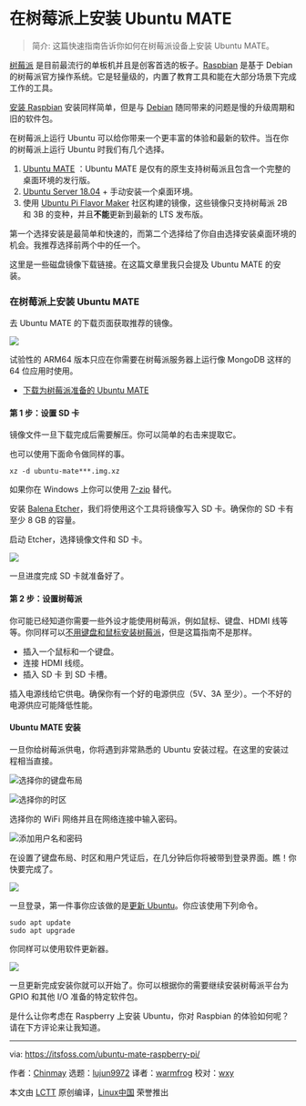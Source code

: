 [#]: collector: (lujun9972)
[#]: translator: (warmfrog)
[#]: reviewer: (wxy)
[#]: publisher: (wxy)
[#]: url: (https://linux.cn/article-10817-1.html)
[#]: subject: (Installing Ubuntu MATE on a Raspberry Pi)
[#]: via: (https://itsfoss.com/ubuntu-mate-raspberry-pi/)
[#]: author: (Chinmay https://itsfoss.com/author/chinmay/)

在树莓派上安装 Ubuntu MATE
=================================

> 简介: 这篇快速指南告诉你如何在树莓派设备上安装 Ubuntu MATE。

[树莓派][1] 是目前最流行的单板机并且是创客首选的板子。[Raspbian][2] 是基于 Debian 的树莓派官方操作系统。它是轻量级的，内置了教育工具和能在大部分场景下完成工作的工具。

[安装 Raspbian][3] 安装同样简单，但是与 [Debian][4] 随同带来的问题是慢的升级周期和旧的软件包。

在树莓派上运行 Ubuntu 可以给你带来一个更丰富的体验和最新的软件。当在你的树莓派上运行 Ubuntu 时我们有几个选择。

  1. [Ubuntu MATE][5] ：Ubuntu MATE 是仅有的原生支持树莓派且包含一个完整的桌面环境的发行版。
  2. [Ubuntu Server 18.04][6] + 手动安装一个桌面环境。
  3. 使用 [Ubuntu Pi Flavor Maker][7] 社区构建的镜像，这些镜像只支持树莓派 2B 和 3B 的变种，并且**不能**更新到最新的 LTS 发布版。

第一个选择安装是最简单和快速的，而第二个选择给了你自由选择安装桌面环境的机会。我推荐选择前两个中的任一个。

这里是一些磁盘镜像下载链接。在这篇文章里我只会提及 Ubuntu MATE 的安装。

### 在树莓派上安装 Ubuntu MATE

去 Ubuntu MATE 的下载页面获取推荐的镜像。

![][8]

试验性的 ARM64 版本只应在你需要在树莓派服务器上运行像 MongoDB 这样的 64 位应用时使用。

- [下载为树莓派准备的 Ubuntu MATE][9]

#### 第 1 步：设置 SD 卡

镜像文件一旦下载完成后需要解压。你可以简单的右击来提取它。

也可以使用下面命令做同样的事。

```
xz -d ubuntu-mate***.img.xz
```

如果你在 Windows 上你可以使用 [7-zip][10] 替代。

安装 [Balena Etcher][11]，我们将使用这个工具将镜像写入 SD 卡。确保你的 SD 卡有至少 8 GB 的容量。

启动 Etcher，选择镜像文件和 SD 卡。

![][12]

一旦进度完成 SD 卡就准备好了。

#### 第 2 步：设置树莓派

你可能已经知道你需要一些外设才能使用树莓派，例如鼠标、键盘、HDMI 线等等。你同样可以[不用键盘和鼠标安装树莓派][13]，但是这篇指南不是那样。

  * 插入一个鼠标和一个键盘。
  * 连接 HDMI 线缆。
  * 插入 SD 卡 到 SD 卡槽。

插入电源线给它供电。确保你有一个好的电源供应（5V、3A 至少）。一个不好的电源供应可能降低性能。

#### Ubuntu MATE 安装

一旦你给树莓派供电，你将遇到非常熟悉的 Ubuntu 安装过程。在这里的安装过程相当直接。

![选择你的键盘布局][14]

![选择你的时区][15]

选择你的 WiFi 网络并且在网络连接中输入密码。

![添加用户名和密码][16]

在设置了键盘布局、时区和用户凭证后，在几分钟后你将被带到登录界面。瞧！你快要完成了。

![][17]

一旦登录，第一件事你应该做的是[更新 Ubuntu][18]。你应该使用下列命令。

```
sudo apt update
sudo apt upgrade
```

你同样可以使用软件更新器。

![][19]

一旦更新完成安装你就可以开始了。你可以根据你的需要继续安装树莓派平台为 GPIO 和其他 I/O 准备的特定软件包。

是什么让你考虑在 Raspberry 上安装 Ubuntu，你对 Raspbian 的体验如何呢？请在下方评论来让我知道。

--------------------------------------------------------------------------------

via: https://itsfoss.com/ubuntu-mate-raspberry-pi/

作者：[Chinmay][a]
选题：[lujun9972][b]
译者：[warmfrog](https://github.com/warmfrog)
校对：[wxy](https://github.com/wxy)

本文由 [LCTT](https://github.com/LCTT/TranslateProject) 原创编译，[Linux中国](https://linux.cn/) 荣誉推出

[a]: https://itsfoss.com/author/chinmay/
[b]: https://github.com/lujun9972
[1]: https://www.raspberrypi.org/
[2]: https://www.raspberrypi.org/downloads/
[3]: https://itsfoss.com/tutorial-how-to-install-raspberry-pi-os-raspbian-wheezy/
[4]: https://www.debian.org/
[5]: https://ubuntu-mate.org/
[6]: https://wiki.ubuntu.com/ARM/RaspberryPi#Recovering_a_system_using_the_generic_kernel
[7]: https://ubuntu-pi-flavour-maker.org/download/
[8]: https://i0.wp.com/itsfoss.com/wp-content/uploads/2019/04/ubuntu-mate-raspberry-pi-download.jpg?ssl=1
[9]: https://ubuntu-mate.org/download/
[10]: https://www.7-zip.org/download.html
[11]: https://www.balena.io/etcher/
[12]: https://i0.wp.com/itsfoss.com/wp-content/uploads/2019/04/Screenshot-from-2019-04-08-01-36-16.png?ssl=1
[13]: https://linuxhandbook.com/raspberry-pi-headless-setup/
[14]: https://i2.wp.com/itsfoss.com/wp-content/uploads/2019/04/Keyboard-layout-ubuntu.jpg?fit=800%2C467&ssl=1
[15]: https://i2.wp.com/itsfoss.com/wp-content/uploads/2019/04/select-time-zone-ubuntu.jpg?fit=800%2C468&ssl=1
[16]: https://i2.wp.com/itsfoss.com/wp-content/uploads/2019/04/Credentials-ubuntu.jpg?fit=800%2C469&ssl=1
[17]: https://i2.wp.com/itsfoss.com/wp-content/uploads/2019/04/Desktop-ubuntu.jpg?fit=800%2C600&ssl=1
[18]: https://itsfoss.com/update-ubuntu/
[19]: https://i1.wp.com/itsfoss.com/wp-content/uploads/2019/04/update-software.png?ssl=1


